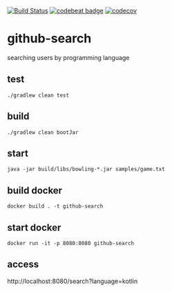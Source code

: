 [![Build Status](https://travis-ci.org/dnltsk/github-search.svg?branch=master)](https://travis-ci.org/dnltsk/github-search)
[![codebeat badge](https://codebeat.co/badges/16e07903-1a52-49f8-b79d-4f6440db770c)](https://codebeat.co/projects/github-com-dnltsk-github-search-master)
[![codecov](https://codecov.io/gh/dnltsk/github-search/branch/master/graph/badge.svg)](https://codecov.io/gh/dnltsk/github-search)

# github-search
searching users by programming language

## test

`./gradlew clean test`

## build

`./gradlew clean bootJar`

## start

`java -jar build/libs/bowling-*.jar samples/game.txt`

## build docker

`docker build . -t github-search`

## start docker

`docker run -it -p 8080:8080 github-search`

## access

http://localhost:8080/search?language=kotlin

